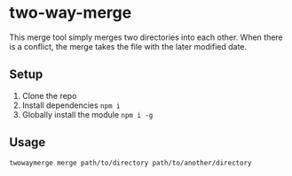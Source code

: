 # two-way-merge

This merge tool simply merges two directories into each other. When there is a conflict, the merge takes the file with the later modified date.
## Setup

1. Clone the repo
2. Install dependencies `npm i`
3. Globally install the module `npm i -g`

## Usage

`twowaymerge merge path/to/directory path/to/another/directory`